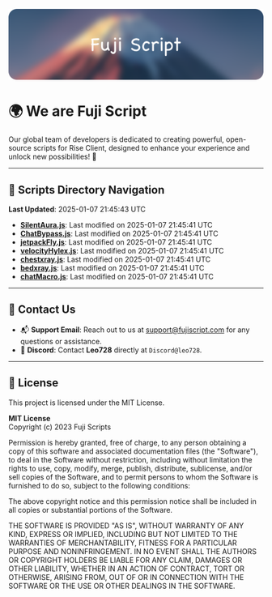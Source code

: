 ![Banner](.github/b.webp)

# 🌍 **We are Fuji Script**

Our global team of developers is dedicated to creating powerful, open-source scripts for Rise Client, designed to enhance your experience and unlock new possibilities! 🌟

---
<!-- SCRIPTS_NAVIGATION_START -->
## 📂 **Scripts Directory Navigation**

**Last Updated**: 2025-01-07 21:45:43 UTC

- **[SilentAura.js](scripts/SilentAura.js)**: Last modified on 2025-01-07 21:45:41 UTC
- **[ChatBypass.js](scripts/ChatBypass.js)**: Last modified on 2025-01-07 21:45:41 UTC
- **[jetpackFly.js](scripts/jetpackFly.js)**: Last modified on 2025-01-07 21:45:41 UTC
- **[velocityHylex.js](scripts/velocityHylex.js)**: Last modified on 2025-01-07 21:45:41 UTC
- **[chestxray.js](scripts/chestxray.js)**: Last modified on 2025-01-07 21:45:41 UTC
- **[bedxray.js](scripts/bedxray.js)**: Last modified on 2025-01-07 21:45:41 UTC
- **[chatMacro.js](scripts/chatMacro.js)**: Last modified on 2025-01-07 21:45:41 UTC

<!-- SCRIPTS_NAVIGATION_END -->

---

## 💬 **Contact Us**  
- 📬 **Support Email**: Reach out to us at [support@fujiscript.com](mailto:support@fujiscript.com) for any questions or assistance.  
- 💬 **Discord**: Contact **Leo728** directly at `Discord@leo728`.

---

## 📜 **License**

This project is licensed under the MIT License.  

**MIT License**  
Copyright (c) 2023 Fuji Scripts  

Permission is hereby granted, free of charge, to any person obtaining a copy of this software and associated documentation files (the "Software"), to deal in the Software without restriction, including without limitation the rights to use, copy, modify, merge, publish, distribute, sublicense, and/or sell copies of the Software, and to permit persons to whom the Software is furnished to do so, subject to the following conditions:  

The above copyright notice and this permission notice shall be included in all copies or substantial portions of the Software.  

THE SOFTWARE IS PROVIDED "AS IS", WITHOUT WARRANTY OF ANY KIND, EXPRESS OR IMPLIED, INCLUDING BUT NOT LIMITED TO THE WARRANTIES OF MERCHANTABILITY, FITNESS FOR A PARTICULAR PURPOSE AND NONINFRINGEMENT. IN NO EVENT SHALL THE AUTHORS OR COPYRIGHT HOLDERS BE LIABLE FOR ANY CLAIM, DAMAGES OR OTHER LIABILITY, WHETHER IN AN ACTION OF CONTRACT, TORT OR OTHERWISE, ARISING FROM, OUT OF OR IN CONNECTION WITH THE SOFTWARE OR THE USE OR OTHER DEALINGS IN THE SOFTWARE.  
